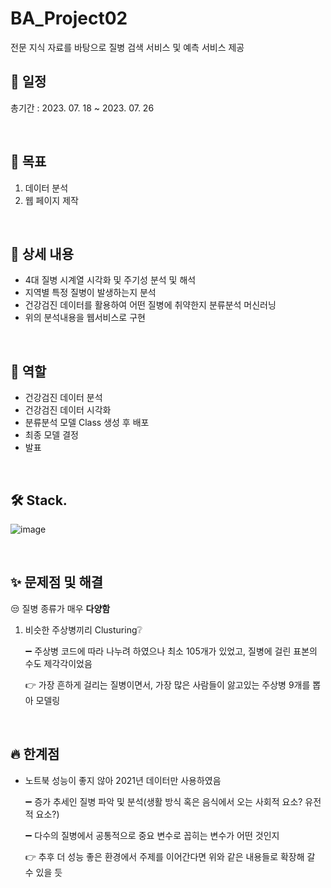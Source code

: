 # BA_Project02
전문 지식 자료를 바탕으로 질병 검색 서비스 및 예측 서비스 제공

## 📅 일정
총기간 : 2023. 07. 18 ~ 2023. 07. 26

<br>

## 📌 목표

1. 데이터 분석
2. 웹 페이지 제작

<br>

## 📖 상세 내용

- 4대 질병 시계열 시각화 및 주기성 분석 및 해석
- 지역별 특정 질병이 발생하는지 분석
- 건강검진 데이터를 활용하여 어떤 질병에 취약한지 분류분석 머신러닝
- 위의 분석내용을 웹서비스로 구현

<br>

## 🐰 역할

- 건강검진 데이터 분석
- 건강검진 데이터 시각화
- 분류분석 모델 Class 생성 후 배포
- 최종 모델 결정
- 발표

<br>

## 🛠️ Stack.
![image](https://github.com/saeuggang10/BA_Project02/assets/78424269/fb574fd7-ec19-4628-bb86-df9dd32a72ea)

<br>

## ✨ 문제점 및 해결

😒 질병 종류가 매우 **다양함**

1. 비슷한 주상병끼리 Clusturing❔
    
    ➖ 주상병 코드에 따라 나누려 하였으나 최소 105개가 있었고, 질병에 걸린 표본의 수도 제각각이었음
    
    👉 가장 흔하게 걸리는 질병이면서, 가장 많은 사람들이 앓고있는 주상병 9개를 뽑아 모델링
    

<br>

## 🔥 한계점

- 노트북 성능이 좋지 않아 2021년 데이터만 사용하였음
    
    ➖ 증가 추세인 질병 파악 및 분석(생활 방식 혹은 음식에서 오는 사회적 요소? 유전적 요소?)
    
    ➖ 다수의 질병에서 공통적으로 중요 변수로 꼽히는 변수가 어떤 것인지
    
    👉 추후 더 성능 좋은 환경에서 주제를 이어간다면 위와 같은 내용들로 확장해 갈 수 있을 듯
